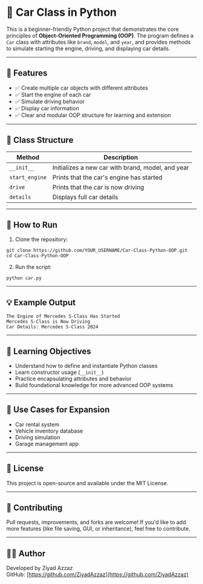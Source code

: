 # 🚗 Car Class in Python

This is a beginner-friendly Python project that demonstrates the core principles of **Object-Oriented Programming (OOP)**. The program defines a `Car` class with attributes like `brand`, `model`, and `year`, and provides methods to simulate starting the engine, driving, and displaying car details.

---

## 🧠 Features

- ✅ Create multiple car objects with different attributes  
- ✅ Start the engine of each car  
- ✅ Simulate driving behavior  
- ✅ Display car information  
- ✅ Clear and modular OOP structure for learning and extension  

---

## 🧱 Class Structure

| Method         | Description                                      |
|----------------|--------------------------------------------------|
| `__init__`     | Initializes a new car with brand, model, and year |
| `start_engine` | Prints that the car's engine has started          |
| `drive`        | Prints that the car is now driving                |
| `details`      | Displays full car details                         |

---

## 📁 How to Run

1. Clone the repository:
```
git clone https://github.com/YOUR_USERNAME/Car-Class-Python-OOP.git
cd Car-Class-Python-OOP
```

2. Run the script:
```
python car.py
```

---

## 💡 Example Output

```
The Engine of Mercedes S-Class Has Started
Mercedes S-Class is Now Driving
Car Details: Mercedes S-Class 2024
```

---

## 🎯 Learning Objectives

- Understand how to define and instantiate Python classes  
- Learn constructor usage (`__init__`)  
- Practice encapsulating attributes and behavior  
- Build foundational knowledge for more advanced OOP systems  

---

## 📌 Use Cases for Expansion

- Car rental system  
- Vehicle inventory database  
- Driving simulation  
- Garage management app  

---

## 📄 License

This project is open-source and available under the MIT License.

---

## 🙌 Contributing

Pull requests, improvements, and forks are welcome! If you'd like to add more features (like file saving, GUI, or inheritance), feel free to contribute.

---

## 👨‍💻 Author

Developed by Ziyad Azzaz  
GitHub: [https://github.com/ZiyadAzzaz](https://github.com/ZiyadAzzaz)
